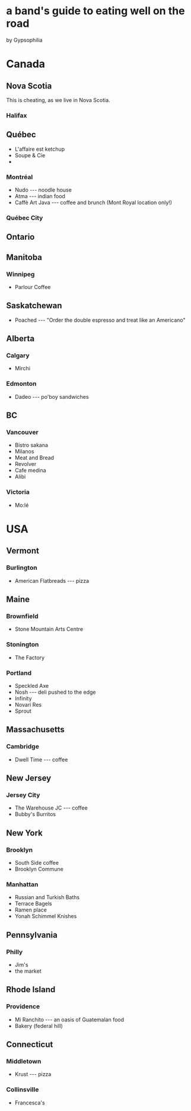 # a band's guide to eating well on the road

by Gypsophilia

# Canada

## Nova Scotia 

This is cheating, as we live in Nova Scotia. 

### Halifax

## Québec

* L'affaire est ketchup
* Soupe & Cie 
* 

### Montréal

* Nudo --- noodle house
* Atma --- indian food
* Caffè Art Java --- coffee and brunch (Mont Royal location only!)

### Québec City

## Ontario

## Manitoba

### Winnipeg

* Parlour Coffee

## Saskatchewan

* Poached --- "Order the double espresso and treat like an Americano"

## Alberta

### Calgary

* Mirchi

### Edmonton

* Dadeo --- po'boy sandwiches

## BC

### Vancouver

* Bistro sakana
* Milanos 
* Meat and Bread 
* Revolver
* Cafe medina
* Alibi

### Victoria

* Mo:lé

# USA

## Vermont

### Burlington

* American Flatbreads --- pizza

## Maine

### Brownfield

* Stone Mountain Arts Centre

### Stonington

* The Factory

### Portland

* Speckled Axe
* Nosh --- deli pushed to the edge
* Infinity 
* Novari Res
* Sprout

## Massachusetts

### Cambridge

* Dwell Time --- coffee

## New Jersey

### Jersey City

* The Warehouse JC --- coffee
* Bubby's Burritos

## New York

### Brooklyn

* South Side coffee
* Brooklyn Commune

### Manhattan
* Russian and Turkish Baths
* Terrace Bagels
* Ramen place
* Yonah Schimmel Knishes

## Pennsylvania

### Philly

* Jim's 
* the market

## Rhode Island

### Providence

* Mi Ranchito --- an oasis of Guatemalan food
* Bakery (federal hill)

## Connecticut

### Middletown 

* Krust --- pizza

### Collinsville 

* Francesca's
